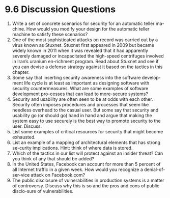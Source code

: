 9.6 Discussion Questions
===

1. Write a set of concrete scenarios for security for an automatic teller ma-chine. How would you modify your design for the automatic teller machine to satisfy these scenarios?
2. One of the most sophisticated attacks on record was carried out by a virus known as Stuxnet. Stuxnet first appeared in 2009 but became widely known in 2011 when it was revealed that it had apparently severely damaged or incapacitated the high-speed centrifuges involved in Iran’s uranium en-richment program. Read about Stuxnet and see if you can devise a defense
strategy against it based on the tactics in this chapter.
3. Some say that inserting security awareness into the software develop-ment life cycle is at least as important as designing software with security countermeasures. What are some examples of software development pro-cesses that can lead to more-secure systems?
4. Security and usability are often seen to be at odds with each other. Security often imposes procedures and processes that seem like needless overhead to the casual user. But some say that security and usability go (or should go) hand in hand and argue that making the system easy to use securely is the best way to promote security to the user. Discuss.
5. List some examples of critical resources for security that might become exhausted.
6. List an example of a mapping of architectural elements that has strong se-curity implications. Hint: think of where data is stored.
7. Which of the tactics in our list will protect against an insider threat? Can you think of any that should be added?
8. In the United States, Facebook can account for more than 5 percent of all Internet traffic in a given week. How would you recognize a denial-of-ser-vice attack on Facebook.com?
9. The public disclosure of vulnerabilities in production systems is a matter of controversy. Discuss why this is so and the pros and cons of public disclo-sure of vulnerabilities.
